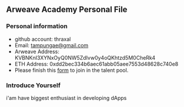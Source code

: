 ## Arweave Academy Personal File

### Personal information

- github account: thraxal
- Email: tampungae@gmail.com
- Arweave Address: KVBNKnI3XYNxOyQ0NW5ZdIvw0y4oQKhtzd5M0CheRk4
- ETH Address: 0xdd2bec334b6aec61abb05aee7553d48628c740e8
- Please finish this [form](https://docs.google.com/forms/d/e/1FAIpQLSfWA5fIIcBgmRppm3jNz5vmf9Mai_QMVil-2pO4r7YKn_Zhtw/viewform?usp=sf_link) to join in the talent pool.

### Introduce Yourself
 i'am have biggest enthusiast in developing dApps 
